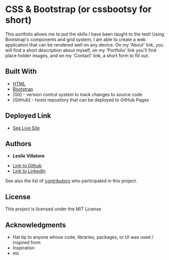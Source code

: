 # CSS & Bootstrap (or cssbootsy for short)

This portfolio allows me to put the skills I have been taught to the test! Using Bootstrap's components and grid system, I am able to create a web application that can be rendered well on any device. On my 'About' link, you will find a short description about myself, on my 'Portfolio' link you'll find place holder images, and on my 'Contact' link, a short form to fill out.




## Built With

* [HTML](https://developer.mozilla.org/en-US/docs/Web/HTML)
* [Bootstrap](https://getbootstrap.com/)
* [Git] - version control system to track changes to source code
* [GitHub] - hosts repository that can be deployed to GitHub Pages


## Deployed Link

* [See Live Site](file:///Users/LesCode/Desktop/cssbootsy/index.html)


## Authors

* **Leslie Villatoro** 

- [Link to Github](https://github.com/leslievill)
- [Link to LinkedIn](www.linkedin.com/in/leslie-villatoro-a3632a1a3)

See also the list of [contributors](https://github.com/your/project/contributors) who participated in this project.

## License

This project is licensed under the MIT License 

## Acknowledgments

* Hat tip to anyone whose code, libraries, packages, or UI was used  / inspired from
* Inspiration
* etc